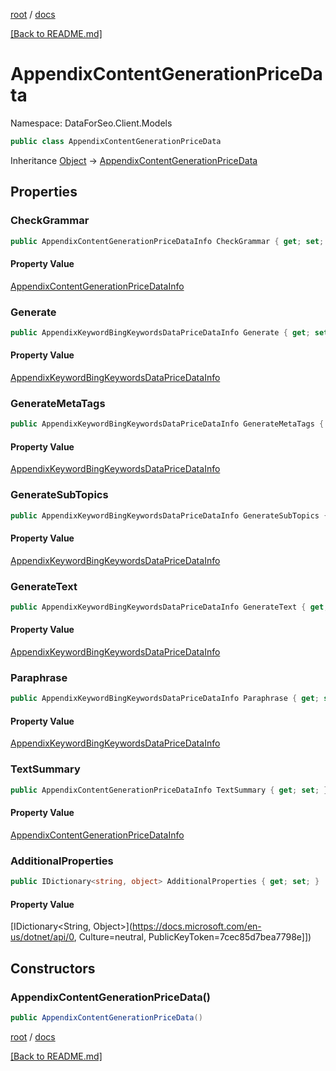 [root](./../ "root") / [docs](./ "docs")

[[Back to README.md]](./../README.md "[Back to README.md]")

# AppendixContentGenerationPriceData

Namespace: DataForSeo.Client.Models

```csharp
public class AppendixContentGenerationPriceData
```

Inheritance [Object](https://docs.microsoft.com/en-us/dotnet/api/Object) → [AppendixContentGenerationPriceData](./AppendixContentGenerationPriceData.md)

## Properties

### **CheckGrammar**

```csharp
public AppendixContentGenerationPriceDataInfo CheckGrammar { get; set; }
```

#### Property Value

[AppendixContentGenerationPriceDataInfo](./AppendixContentGenerationPriceDataInfo.md)<br>

### **Generate**

```csharp
public AppendixKeywordBingKeywordsDataPriceDataInfo Generate { get; set; }
```

#### Property Value

[AppendixKeywordBingKeywordsDataPriceDataInfo](./AppendixKeywordBingKeywordsDataPriceDataInfo.md)<br>

### **GenerateMetaTags**

```csharp
public AppendixKeywordBingKeywordsDataPriceDataInfo GenerateMetaTags { get; set; }
```

#### Property Value

[AppendixKeywordBingKeywordsDataPriceDataInfo](./AppendixKeywordBingKeywordsDataPriceDataInfo.md)<br>

### **GenerateSubTopics**

```csharp
public AppendixKeywordBingKeywordsDataPriceDataInfo GenerateSubTopics { get; set; }
```

#### Property Value

[AppendixKeywordBingKeywordsDataPriceDataInfo](./AppendixKeywordBingKeywordsDataPriceDataInfo.md)<br>

### **GenerateText**

```csharp
public AppendixKeywordBingKeywordsDataPriceDataInfo GenerateText { get; set; }
```

#### Property Value

[AppendixKeywordBingKeywordsDataPriceDataInfo](./AppendixKeywordBingKeywordsDataPriceDataInfo.md)<br>

### **Paraphrase**

```csharp
public AppendixKeywordBingKeywordsDataPriceDataInfo Paraphrase { get; set; }
```

#### Property Value

[AppendixKeywordBingKeywordsDataPriceDataInfo](./AppendixKeywordBingKeywordsDataPriceDataInfo.md)<br>

### **TextSummary**

```csharp
public AppendixContentGenerationPriceDataInfo TextSummary { get; set; }
```

#### Property Value

[AppendixContentGenerationPriceDataInfo](./AppendixContentGenerationPriceDataInfo.md)<br>

### **AdditionalProperties**

```csharp
public IDictionary<string, object> AdditionalProperties { get; set; }
```

#### Property Value

[IDictionary&lt;String, Object&gt;](https://docs.microsoft.com/en-us/dotnet/api/0, Culture=neutral, PublicKeyToken=7cec85d7bea7798e]])<br>

## Constructors

### **AppendixContentGenerationPriceData()**

```csharp
public AppendixContentGenerationPriceData()
```

[root](./../ "root") / [docs](./ "docs")

[[Back to README.md]](./../README.md "[Back to README.md]")